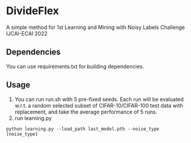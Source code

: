 # DivideFlex
A simple method for 1st Learning and Mining with Noisy Labels Challenge  IJCAI-ECAI 2022

## Dependencies
You can use requirements.txt for building dependencies.

## Usage

1. You can run run.sh with 5 pre-fixed seeds. Each run will be evaluated w.r.t. a random selected subset of CIFAR-10/CIFAR-100 test data with replacement, and take the average performance of 5 runs.
2. run learning.py
```
python learning.py --load_path last_model.pth --noise_type [noise_type]
```
